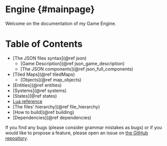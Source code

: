Engine           {#mainpage}
=========

Welcome on the documentation of my Game Engine.

# Table of Contents
  - [The JSON files syntax](@ref json)
    - [Game Description](@ref json_game_description)
    - [The JSON components](@ref json_full_components)
  - [Tiled Maps](@ref tiledMaps)
    - [Objects](@ref map_objects)
  - [Entities](@ref entities)
  - [Systems](@ref systems)
  - [States](@ref states)
  - [Lua reference](../../doc_doxygen/doc_lua/index.html)
  - [The files' hierarchy](@ref file_hierarchy)
  - [How to build](@ref building)
  - [Dependencies](@ref dependencies)


If you find any bugs (please consider grammar mistakes as bugs) or if you would like to propose a feature, please open an issue on [the GitHub repository](https://github.com/DocSkellington/Engine/issues).
